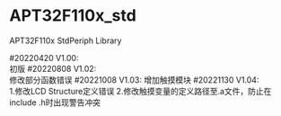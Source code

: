 # APT32F110x_std
APT32F110x StdPeriph Library

#20220420 V1.00:  
初版
#20220808 V1.02:  
修改部分函数错误
#20221008 V1.03:
增加触摸模块
#20221130 V1.04:  
1.修改LCD Structure定义错误
2.修改触摸变量的定义路径至.a文件，防止在include .h时出现警告冲突
